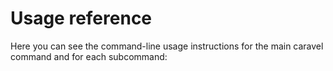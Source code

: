 # Usage reference


Here you can see the command-line usage instructions for the main caravel command and for each subcommand:

